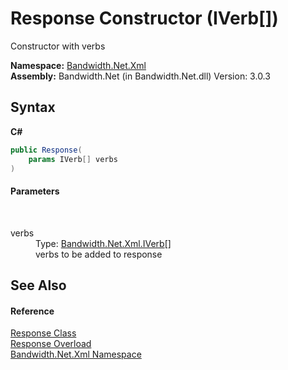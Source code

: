 ﻿# Response Constructor (IVerb[])
 

Constructor with verbs

**Namespace:**&nbsp;<a href ="N_Bandwidth_Net_Xml.md">Bandwidth.Net.Xml</a><br />**Assembly:**&nbsp;Bandwidth.Net (in Bandwidth.Net.dll) Version: 3.0.3

## Syntax

**C#**<br />
``` C#
public Response(
	params IVerb[] verbs
)
```


#### Parameters
&nbsp;<dl><dt>verbs</dt><dd>Type: <a href ="T_Bandwidth_Net_Xml_IVerb.md">Bandwidth.Net.Xml.IVerb</a>[]<br />verbs to be added to response</dd></dl>

## See Also


#### Reference
<a href ="T_Bandwidth_Net_Xml_Response.md">Response Class</a><br /><a href ="Overload_Bandwidth_Net_Xml_Response__ctor.md">Response Overload</a><br /><a href ="N_Bandwidth_Net_Xml.md">Bandwidth.Net.Xml Namespace</a><br />
